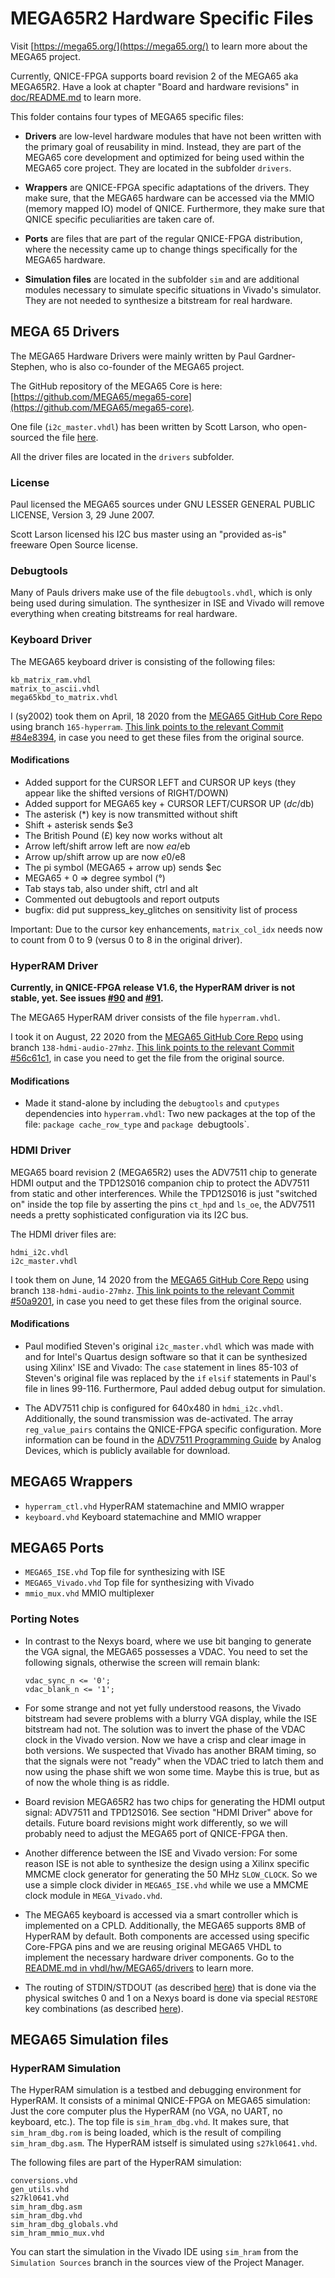 MEGA65R2 Hardware Specific Files
================================

Visit [https://mega65.org/](https://mega65.org/) to learn more about the
MEGA65 project.

Currently, QNICE-FPGA supports board revision 2 of the MEGA65 aka MEGA65R2.
Have a look at chapter "Board and hardware revisions" in
[doc/README.md](../../../doc/README.md) to learn more.

This folder contains four types of MEGA65 specific files:

* **Drivers** are low-level hardware modules that have not been written with
  the primary goal of reusability in mind. Instead, they are part of the
  MEGA65 core development and optimized for being used within the MEGA65
  core project. They are located in the subfolder `drivers`.

* **Wrappers** are QNICE-FPGA specific adaptations of the drivers. They make
  sure, that the MEGA65 hardware can be accessed via the MMIO (memory mapped
  IO) model of QNICE. Furthermore, they make sure that QNICE specific
  peculiarities are taken care of.

* **Ports** are files that are part of the regular QNICE-FPGA distribution,
  where the necessity came up to change things specifically for the MEGA65
  hardware.

* **Simulation files** are located in the subfolder `sim` and are additional
  modules necessary to simulate specific situations in Vivado's simulator.
  They are not needed to synthesize a bitstream for real hardware.

MEGA 65 Drivers
---------------

The MEGA65 Hardware Drivers were mainly written by Paul Gardner-Stephen, who
is also co-founder of the MEGA65 project.

The GitHub repository of the MEGA65 Core is here:
[https://github.com/MEGA65/mega65-core](https://github.com/MEGA65/mega65-core).

One file (`i2c_master.vhdl`) has been written by Scott Larson, who
open-sourced the file
[here](https://www.digikey.com/eewiki/pages/viewpage.action?pageId=10125324).

All the driver files are located in the `drivers` subfolder.

### License

Paul licensed the MEGA65 sources under GNU LESSER GENERAL PUBLIC LICENSE,
Version 3, 29 June 2007.

Scott Larson licensed his I2C bus master using an "provided as-is" freeware
Open Source license.

### Debugtools

Many of Pauls drivers make use of the file `debugtools.vhdl`, which is only
being used during simulation. The synthesizer in ISE and Vivado will remove
everything when creating bitstreams for real hardware.

### Keyboard Driver

The MEGA65 keyboard driver is consisting of the following files:

```
kb_matrix_ram.vhdl
matrix_to_ascii.vhdl
mega65kbd_to_matrix.vhdl
```

I (sy2002) took them on April, 18 2020 from the
[MEGA65 GitHub Core Repo](https://github.com/MEGA65/mega65-core)
using branch `165-hyperram`.
[This link points to the relevant Commit #84e8394](https://github.com/MEGA65/mega65-core/tree/84e8394524814a4ac34e8722211642f0cabdaf31/src/vhdl),
in case you need to get these files from the original source.

#### Modifications

* Added support for the CURSOR LEFT and CURSOR UP keys (they appear like the shifted versions of RIGHT/DOWN)
* Added support for MEGA65 key + CURSOR LEFT/CURSOR UP ($dc/$db)
* The asterisk (*) key is now transmitted without shift
* Shift + asterisk sends $e3
* The British Pound (£) key now works without alt
* Arrow left/shift arrow left are now $ea/$eb
* Arrow up/shift arrow up are now $e0/$e8
* The pi symbol (MEGA65 + arrow up) sends $ec
* MEGA65 + 0 => degree symbol (°)
* Tab stays tab, also under shift, ctrl and alt
* Commented out debugtools and report outputs
* bugfix: did put suppress_key_glitches on sensitivity list of process

Important: Due to the cursor key enhancements, `matrix_col_idx` needs now
to count from 0 to 9 (versus 0 to 8 in the original driver).

### HyperRAM Driver

**Currently, in QNICE-FPGA release V1.6, the HyperRAM driver is not stable,
yet. See issues
[#90](https://github.com/sy2002/QNICE-FPGA/issues/90) and
[#91](https://github.com/sy2002/QNICE-FPGA/issues/91).**

The MEGA65 HyperRAM driver consists of the file `hyperram.vhdl`.

I took it on August, 22 2020 from the
[MEGA65 GitHub Core Repo](https://github.com/MEGA65/mega65-core)
using branch `138-hdmi-audio-27mhz`.
[This link points to the relevant Commit #56c61c1](https://github.com/MEGA65/mega65-core/blob/56c61c112d9e62236d5beb69c16a3605ac9723d7/src/vhdl/hyperram.vhdl),
in case you need to get the file from the original source.

#### Modifications

* Made it stand-alone by including the `debugtools` and `cputypes` 
  dependencies into `hyperram.vhdl`: Two new packages at the top of the file:
  `package cache_row_type` and `package `debugtools`.

### HDMI Driver

MEGA65 board revision 2 (MEGA65R2) uses the ADV7511 chip to generate HDMI
output and the TPD12S016 companion chip to protect the ADV7511 from static
and other interferences. While the TPD12S016 is just "switched on" inside
the top file by asserting the pins `ct_hpd` and `ls_oe`, the ADV7511 needs a
pretty sophisticated configuration via its I2C bus.

The HDMI driver files are:

```
hdmi_i2c.vhdl
i2c_master.vhdl
```

I took them on June, 14 2020 from the
[MEGA65 GitHub Core Repo](https://github.com/MEGA65/mega65-core)
using branch `138-hdmi-audio-27mhz`.
[This link points to the relevant Commit #50a9201](https://github.com/MEGA65/mega65-core/tree/50a920187ef547cc89ecaaea0b1ef55dcf69342c/src/vhdl),
in case you need to get these files from the original source.

#### Modifications

* Paul modified Steven's original `i2c_master.vhdl` which was made with and
  for Intel's Quartus design software so that it can be synthesized using
  Xilinx' ISE and Vivado: The `case` statement in lines 85-103 of Steven's
  original file was replaced by the `if` `elsif` statements in Paul's
  file in lines 99-116. Furthermore, Paul added debug output for simulation.

* The ADV7511 chip is configured for 640x480 in `hdmi_i2c.vhdl`. Additionally,
  the sound transmission was de-activated. The array `reg_value_pairs` 
  contains the QNICE-FPGA specific configuration. More information can be
  found in the
  [ADV7511 Programming Guide](https://www.analog.com/media/en/technical-documentation/user-guides/ADV7511_Programming_Guide.pdf)
  by Analog Devices, which is publicly available for download.

MEGA65 Wrappers
---------------

* `hyperram_ctl.vhd` HyperRAM statemachine and MMIO wrapper
* `keyboard.vhd` Keyboard statemachine and MMIO wrapper

MEGA65 Ports
------------

* `MEGA65_ISE.vhd` Top file for synthesizing with ISE
* `MEGA65_Vivado.vhd` Top file for synthesizing with Vivado
* `mmio_mux.vhd` MMIO multiplexer 

### Porting Notes

* In contrast to the Nexys board, where we use bit banging to generate the
  VGA signal, the MEGA65 possesses a VDAC. You need to set the following
  signals, otherwise the screen will remain blank:
  ```
  vdac_sync_n <= '0';
  vdac_blank_n <= '1';
  ```

* For some strange and not yet fully understood reasons, the Vivado bitstream
  had severe problems with a blurry VGA display, while the ISE bitstream
  had not. The solution was to invert the phase of the VDAC clock
  in the Vivado version. Now we have a crisp and clear image in both versions.
  We suspected that Vivado has another BRAM timing, so that the signals were
  not "ready" when the VDAC tried to latch them and now using the phase shift
  we won some time. Maybe this is true, but as of now the whole thing is as
  riddle.

* Board revision MEGA65R2 has two chips for generating the HDMI output signal:
  ADV7511 and TPD12S016. See section "HDMI Driver" above for details. Future
  board revisions might work differently, so we will probably need to adjust
  the MEGA65 port of QNICE-FPGA then.  

* Another difference between the ISE and Vivado version: For some reason ISE
  is not able to synthesize the design using a Xilinx specific MMCME clock
  generator for generating the 50 MHz `SLOW_CLOCK`. So we use a simple
  clock divider in `MEGA65_ISE.vhd` while we use a MMCME clock module in
  `MEGA_Vivado.vhd`.

* The MEGA65 keyboard is accessed via a smart controller which is implemented
  on a CPLD. Additionally, the MEGA65 supports 8MB of HyperRAM by default.
  Both components are accessed using specific Core-FPGA pins and we are
  reusing original MEGA65 VHDL to implement the necessary
  hardware driver components. Go to the
  [README.md in vhdl/hw/MEGA65/drivers](../vhdl/hw/MEGA65/drivers/README.md)
  to learn more.

* The routing of STDIN/STDOUT
  (as described [here](@TODO))
  that is done via the physical switches 0 and 1 on a Nexys board is done
  via special `RESTORE` key combinations
  (as described [here](@TODO)).

MEGA65 Simulation files
-----------------------

### HyperRAM Simulation

The HyperRAM simulation is a testbed and debugging environment for HyperRAM.
It consists of a minimal QNICE-FPGA on MEGA65 simulation: Just the core
computer plus the HyperRAM (no VGA, no UART, no keyboard, etc.). The top file
is `sim_hram_dbg.vhd`. It makes sure, that `sim_hram_dbg.rom` is being loaded,
which is the result of compiling `sim_hram_dbg.asm`. The HyperRAM istself
is simulated using `s27kl0641.vhd`.

The following files are part of the HyperRAM simulation:

```
conversions.vhd
gen_utils.vhd
s27kl0641.vhd
sim_hram_dbg.asm
sim_hram_dbg.vhd
sim_hram_dbg_globals.vhd
sim_hram_mmio_mux.vhd
```

You can start the simulation in the Vivado IDE using `sim_hram` from the
`Simulation Sources` branch in the sources view of the Project Manager.
